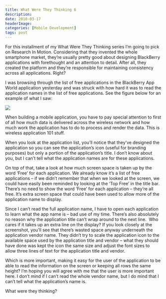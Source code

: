```yaml
---
title: What Were They Thinking 6
description: 
date: 2010-03-17
headerImage: 
categories: [Mobile Development]
tags: post
---
```


For this installment of my What Were They Thinking series I’m going to pick on Research In Motion. Considering that they invented the whole smartphone market, they’re usually pretty good about designing BlackBerry applications with forethought and an attention to detail. After all, they created the platform and they’re responsible for maintaining consistency across all applications. Right?

I was browsing through the list of free applications in the BlackBerry App World application yesterday and was struck with how hard it was to read the application names in the list of free applications. See the figure below for an example of what I saw:

![](/images/2010/appworld.jpg)  
  
When building a mobile application, you have to pay special attention to first of all how much data is delivered across the wireless network and how much work the application has to do to process and render the data. This is wireless application 101 stuff.

When you look at the application list, you’ll notice that they’ve designed the application so you can see the application’s icon (useful for branding purposes) but only a portion of the application’s title. I don’t know about you, but I can’t tell what the application names are for these applications.

On top of that, take a look at how much screen space is taken up by the word ‘Free’ for each application. We already know it’s a list of free applications – if we didn’t remember that when we looked at the screen, we could have easily been reminded by looking at the ‘Top Free’ in the title bar. There’s no need to show the word ‘Free’ for each application – they’re all free. It’s extra screen space that could have been used to allow more of the application name to display.

Since I can’t read the full application name, I have to open each application to learn what the app name is – bad use of my time. There’s also absolutely no reason why the application title can’t wrap around to the next line.  Who cares if it takes up an extra line on the display? If you look closely at the screenshot, you’ll see that there’s wasted space anyway underneath the application vendor name. They didn’t try to scale the application icon to the available space used by the application title and vendor – what they should have done was kept the icon the same size and adjust the font sizes to allow three lines of text for the application title and vendor.

Which is more important, making it easy for the user of the application to be able to read the information on the screen or keeping all rows the same height? I’m hoping you will agree with me that the user is more important here. I don’t mind if I can’t read the whole vendor name, but I do mind that I can’t tell what the application’s name is.

What were they thinking?